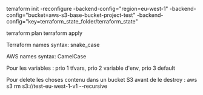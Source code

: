 
terraform init -reconfigure -backend-config="region=eu-west-1"  -backend-config="bucket=aws-s3-base-bucket-project-test" -backend-config="key=terraform_state_folder/terraform_state"

terraform plan
terraform apply

Terraform names syntax: snake_case

AWS names syntax: CamelCase

Pour les variables : prio 1 tfvars, prio 2 variable d'env, prio 3 default

Pour delete les choses contenu dans un bucket S3 avant de le destroy : aws s3 rm s3://test-eu-west-1-v1 --recursive